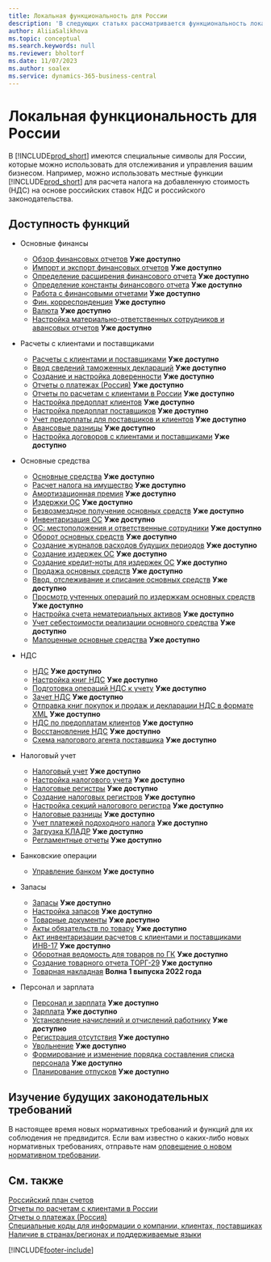 ```yaml
---
title: Локальная функциональность для России
description: 'В следующих статьях рассматривается функциональность локальной версии [!INCLUDE[prod_short](../../includes/prod_short.md)] для России.'
author: AliiaSalikhova
ms.topic: conceptual
ms.search.keywords: null
ms.reviewer: bholtorf
ms.date: 11/07/2023
ms.author: soalex
ms.service: dynamics-365-business-central
---
```

# Локальная функциональность для России

В [!INCLUDE[prod_short](../../includes/prod_short.md)] имеются специальные символы для России, которые можно использовать для отслеживания и управления вашим бизнесом. Например, можно использовать местные функции [!INCLUDE[prod_short](../../includes/prod_short.md)] для расчета налога на добавленную стоимость (НДС) на основе российских ставок НДС и российского законодательства.

## Доступность функций

* Основные финансы
    * [Обзор финансовых отчетов](account-schedules-overview.md) **Уже доступно**
    * [Импорт и экспорт финансовых отчетов](How-to-Import-and-Export-Account-Schedules.md) **Уже доступно**
    * [Определение расширения финансового отчета](How-to-Define-an-Account-Schedule-Extension.md) **Уже доступно**
    * [Определение константы финансового отчета](How-to-Define-an-Account-Schedule-Constant.md) **Уже доступно**
    * [Работа с финансовыми отчетами](How-to-Work-with-Account-Schedules.md) **Уже доступно**
    * [Фин. корреспонденция](general-ledger-correspondence.md) **Уже доступно**
    * [Валюта](Currency-information-Import-currency-rates.md) **Уже доступно**
    * [Настройка материально-ответственных сотрудников и авансовых отчетов](How-to-Set-Up-Responsible-Employees-and-Advance-Statements.md) **Уже доступно**

* Расчеты с клиентами и поставщиками
    * [Расчеты с клиентами и поставщиками](Payables-and-Receivables.md) **Уже доступно**
    * [Ввод сведений таможенных деклараций](how-to-enter-custom-declarations-information.md) **Уже доступно**
    * [Создание и настройка доверенности](how-to-set-up-and-create-letters-of-attorney.md) **Уже доступно**
    * [Отчеты о платежах (Россия)](russian-payables-reports.md) **Уже доступно**
    * [Отчеты по расчетам с клиентами в России](russian-receivables-reports.md) **Уже доступно**
    * [Настройка предоплат клиентов](how-to-set-up-customer-prepayments.md) **Уже доступно**
    * [Настройка предоплат поставщиков](how-to-set-up-vendor-prepayments.md) **Уже доступно**
    * [Учет предоплаты для поставщиков и клиентов](prepayments-vendor-and-customers.md) **Уже доступно**
    * [Авансовые разницы](prepayment-differences-invoices-prepayment-differences.md) **Уже доступно**
    * [Настройка договоров с клиентами и поставщиками](how-to-set-up-customer-and-vendor-agreements.md) **Уже доступно**

* Основные средства
    * [Основные средства](fixed-assets.md) **Уже доступно**
    * [Расчет налога на имущество](How-to-Calculate-Assessed-Tax.md) **Уже доступно**
    * [Амортизационная премия](Depreciation-Bonus.md) **Уже доступно**
    * [Издержки ОС](Fixed-Asset-Charges.md) **Уже доступно**
    * [Безвозмездное получение основных средств](Gratuitous-receipt-of-fixed-assets.md) **Уже доступно**
    * [Инвентаризация ОС](Fixed-Asset-Inventory.md) **Уже доступно**
    * [ОС: местоположения и ответственные сотрудники](Fixed-Asset-Locations-and-Employees.md) **Уже доступно**
    * [Оборот основных средств](Fixed-Asset-Turnover.md) **Уже доступно**
    * [Создание журналов расходов будущих периодов](How-to-Create-Future-Expense-Journals.md) **Уже доступно**
    * [Создание издержек ОС](How-to-Create-a-Fixed-Asset-Charge.md) **Уже доступно**
    * [Создание кредит-ноты для издержек ОС](How-to-Create-a-Credit-Memo-for-a-Fixed-Asset-Charge.md) **Уже доступно**
    * [Продажа основных средств](Sale-of-fixed-assets.md) **Уже доступно**
    * [Ввод, отслеживание и списание основных средств](How-to-Release-Track-Write-Off-Fixed-Assets.md) **Уже доступно**
    * [Просмотр учтенных операций по издержкам основных средств](How-to-View-Posted-Entries-on-a-Fixed-Asset-Charge.md) **Уже доступно**
    * [Настройка счета нематериальных активов](How-to-Set-Up-an-Intangible-Assets-Account.md) **Уже доступно**
    * [Учет себестоимости реализации основного средства](How-to-Account-for-the-Cost-to-Dispose-a-Fixed-Asset.md) **Уже доступно**
    * [Малоценные основные средства](Undepreciable-Fixed-Assets.md) **Уже доступно**

* НДС
    * [НДС](VAT.md) **Уже доступно**
    * [Настройка книг НДС](How-to-Set-Up-VAT-Ledgers.md) **Уже доступно**  
    * [Подготовка операций НДС к учету](How-to-Prepare-VAT-Entries-for-Posting.md) **Уже доступно**  
    * [Зачет НДС](Settlement-VAT.md) **Уже доступно**  
    * [Отправка книг покупок и продаж и декларации НДС в формате XML](upload-books-purchases-sales-xml-vat-declaration.md) **Уже доступно**
    * [НДС по предоплатам клиентов](VAT-by-Customer-prepayments.md) **Уже доступно**  
    * [Восстановление НДС](VAT-reinstatement.md) **Уже доступно**  
    * [Схема налогового агента поставщика](Vendor-Tax-Agent-scheme.md) **Уже доступно**  

* Налоговый учет
    * [Налоговый учет](Tax-Accounting.md) **Уже доступно**
    * [Настройка налогового учета](How-to-Set-Up-Tax-Accounting.md) **Уже доступно**  
    * [Налоговые регистры](Tax-Registers.md) **Уже доступно**  
    * [Создание налоговых регистров](How-to-Create-Tax-Registers.md) **Уже доступно**  
    * [Настройка секций налогового регистра](How-to-Set-Up-Tax-Register-Sections.md) **Уже доступно**  
    * [Налоговые разницы](Tax-Differences.md) **Уже доступно**  
    * [Учет платежей подоходного налога](Accounting-for-personal-income-tax-payments.md) **Уже доступно**  
    * [Загрузка КЛАДР](Upload-KLADR.md) **Уже доступно**  
    * [Регламентные отчеты](Statutory-Reports.md) **Уже доступно**

* Банковские операции
    * [Управление банком](bank-management.md) **Уже доступно**

* Запасы
    * [Запасы](Inventory.md) **Уже доступно**
    * [Настройка запасов](Inventory-Setup.md) **Уже доступно**
    * [Товарные документы](Item-Documents.md) **Уже доступно**
    * [Акты обязательств по товару](Item-Obligatory-Acts.md) **Уже доступно**
    * [Акт инвентаризации расчетов с клиентами и поставщиками ИНВ-17](Inventory-Act-of-Receivables-And-Payables-INV-17.md) **Уже доступно**
    * [Оборотная ведомость для товаров по ГК](Item-General-Ledger-Turnover.md) **Уже доступно**
    * [Создание товарного отчета ТОРГ-29](How-to-Create-the-TORG-29-Goods-Report.md) **Уже доступно**
    * [Товарная накладная](bill-of-lading.md) **Волна 1 выпуска 2022 года**

* Персонал и зарплата
    * [Персонал и зарплата](Human-Resources.md) **Уже доступно**
    * [Зарплата](Payroll.md) **Уже доступно**
    * [Установление начислений и отчислений работнику](Establishment-of-charges-and-deductions-to-the-employee.md) **Уже доступно**
    * [Регистрация отсутствия](Absence-registration.md) **Уже доступно**
    * [Увольнение](Dismissal.md) **Уже доступно**
    * [Формирование и изменение порядка составления списка персонала](Forming-and-changing-Staff-List-Order-Staff-Arrangement.md) **Уже доступно**
    * [Планирование отпусков](Vacation-planning.md) **Уже доступно**

## Изучение будущих законодательных требований

В настоящее время новых нормативных требований и функций для их соблюдения не предвидится. Если вам известно о каких-либо новых нормативных требованиях, отправьте нам [оповещение о новом нормативном требовании](https://forms.office.com/pages/responsepage.aspx?id=v4j5cvGGr0GRqy180BHbRwkeauYiJKZOpJ0CtKuVmJlURURaMlQ4Rk05UFY4NkVEOTA0MUU5WThXSC4u).

## См. также

[Российский план счетов](Russian-Chart-of-Accounts.md)  
[Отчеты по расчетам с клиентами в России](Russian-Receivables-Reports.md)  
[Отчеты о платежах (Россия)](Russian-Payables-Reports.md)  
[Специальные коды для информации о компании, клиентах, поставщиках](special-codes-company-information-customers-vendors.md)  
[Наличие в странах/регионах и поддерживаемые языки](/dynamics365/business-central/dev-itpro/compliance/apptest-countries-and-translations)  

[!INCLUDE[footer-include](../../includes/footer-banner.md)]
